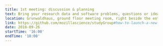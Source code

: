 ```yaml
---
title: 1st meeting: discussion & planning
text: Bring your research data and software problems, questions or ideas! We discuss and define the more specialised topics for the next weeks.
location: Grunwaldhaus, ground floor meeting room, right beside the entrance
link: https://github.com/mozillascience/studyGroup#how-to-launch-a-new-event
date: 2018-09-26
startTime: '16:00'
endTime: '18:00'
---
```

